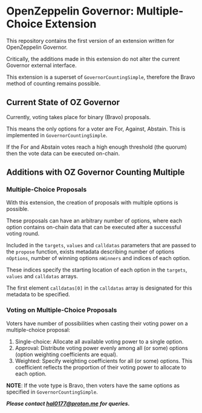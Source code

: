 # OpenZeppelin Governor: Multiple-Choice Extension

This repository contains the first version of an extension written for OpenZeppelin Governor.

Critically, the additions made in this extension do not alter the current Governor external interface.

This extension is a superset of `GovernorCountingSimple`, therefore the Bravo method of counting remains possible.

## Current State of OZ Governor

Currently, voting takes place for binary (Bravo) proposals.

This means the only options for a voter are For, Against, Abstain. This is implemented in `GovernorCountingSimple`.

If the For and Abstain votes reach a high enough threshold (the quorum) then the vote data can be executed on-chain.

## Additions with OZ Governor Counting Multiple

### Multiple-Choice Proposals

With this extension, the creation of proposals with multiple options is possible.

These proposals can have an arbitrary number of options, where each option contains on-chain data that can be executed after a successful voting round.

Included in the `targets`, `values` and `calldatas` parameters that are passed to the `propose` function, exists metadata describing number of options `nOptions`, number of winning options `nWinners` and indices of each option.

These indices specify the starting location of each option in the `targets`, `values` and `calldatas` arrays.

The first element `calldatas[0]` in the `calldatas` array is designated for this metadata to be specified.

### Voting on Multiple-Choice Proposals

Voters have number of possibilities when casting their voting power on a multiple-choice proposal:

1. Single-choice: Allocate all available voting power to a single option.
2. Approval: Distribute voting power evenly among all (or some) options (option weighting coefficients are equal).
3. Weighted: Specify weighting coefficients for all (or some) options. This coefficient reflects the proportion of their voting power to allocate to each option.

**NOTE**: If the vote type is Bravo, then voters have the same options as specified in `GovernorCountingSimple`.

***Please contact hal0177@proton.me for queries.***
